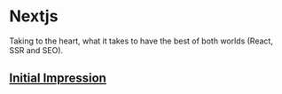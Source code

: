 # Nextjs

Taking to the heart, what it takes to have the best of both worlds (React, SSR and SEO).

## [Initial Impression](initial-impression.md)

